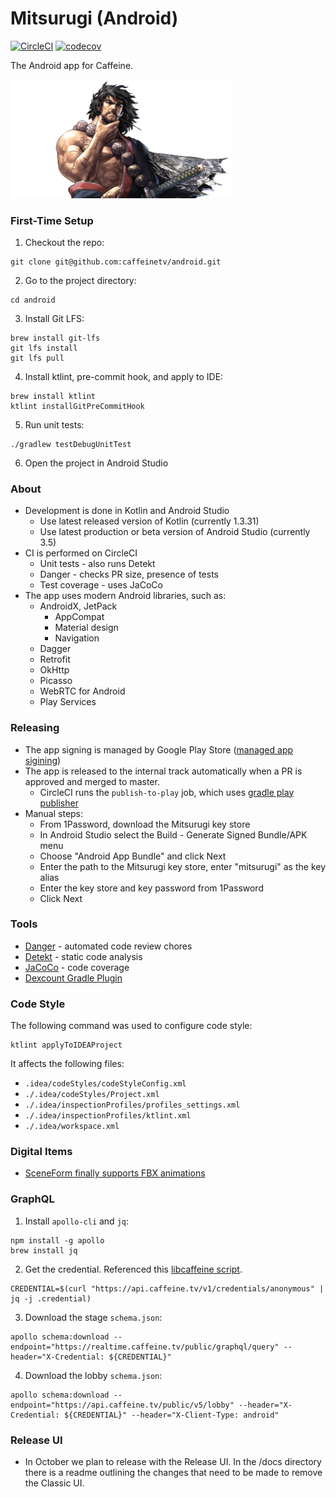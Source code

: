 # Mitsurugi (Android)

[![CircleCI](https://circleci.com/gh/caffeinetv/android.svg?style=svg&circle-token=55b5ed44af44b4352f6b3d466030f1f40fb00582)](https://circleci.com/gh/caffeinetv/android)
[![codecov](https://codecov.io/gh/caffeinetv/android/branch/master/graph/badge.svg?token=VjIzrBmi8W)](https://codecov.io/gh/caffeinetv/android)

The Android app for Caffeine.

<img alt="Mitsurugi" src="logo.png" width="356">

### First-Time Setup

1. Checkout the repo:
  ```
  git clone git@github.com:caffeinetv/android.git
  ```
2. Go to the project directory:
  ```
  cd android
  ```
3. Install Git LFS:
  ```
  brew install git-lfs
  git lfs install
  git lfs pull
  ```
4. Install ktlint, pre-commit hook, and apply to IDE:
  ```
  brew install ktlint
  ktlint installGitPreCommitHook
  ```
5. Run unit tests:
  ```
  ./gradlew testDebugUnitTest
  ```
6. Open the project in Android Studio

### About

* Development is done in  Kotlin and Android Studio
  * Use latest released version of Kotlin (currently 1.3.31)
  * Use latest production or beta version of Android Studio (currently 3.5)
* CI is performed on CircleCI
  * Unit tests - also runs Detekt
  * Danger - checks PR size, presence of tests
  * Test coverage - uses JaCoCo
* The app uses modern Android libraries, such as:
  * AndroidX, JetPack
    * AppCompat
    * Material design
    * Navigation
  * Dagger
  * Retrofit
  * OkHttp
  * Picasso
  * WebRTC for Android
  * Play Services

### Releasing

* The app signing is managed by Google Play Store ([managed app sigining](https://support.google.com/googleplay/android-developer/answer/7384423))
* The app is released to the internal track automatically when a PR is approved and merged to master.
  * CircleCI runs the `publish-to-play` job, which uses [gradle play publisher](https://www.github.com/Triple-T/gradle-play-publisher)
* Manual steps:
  * From 1Password, download the Mitsurugi key store
  * In Android Studio select the Build - Generate Signed Bundle/APK menu
  * Choose "Android App Bundle" and click Next
  * Enter the path to the Mitsurugi key store, enter "mitsurugi" as the key alias
  * Enter the key store and key password from 1Password
  * Click Next

### Tools

* [Danger](https://danger.systems) - automated code review chores
* [Detekt](https://arturbosch.github.io/detekt/index.html) - static code analysis
* [JaCoCo](https://www.jacoco.org/jacoco/) - code coverage
* [Dexcount Gradle Plugin](https://github.com/KeepSafe/dexcount-gradle-plugin)

### Code Style

The following command was used to configure code style:
```
ktlint applyToIDEAProject
```

It affects the following files:

* `.idea/codeStyles/codeStyleConfig.xml`
* `./.idea/codeStyles/Project.xml`
* `./.idea/inspectionProfiles/profiles_settings.xml`
* `./.idea/inspectionProfiles/ktlint.xml`
* `./.idea/workspace.xml`

### Digital Items

* [SceneForm finally supports FBX animations](https://developers.google.com/ar/develop/java/sceneform/animation/)

### GraphQL
1. Install `apollo-cli` and `jq`:
```
npm install -g apollo
brew install jq
```
2. Get the credential. Referenced this [libcaffeine script](https://github.com/caffeinetv/libcaffeine/blob/master/generate-graphql-types.sh).
```
CREDENTIAL=$(curl "https://api.caffeine.tv/v1/credentials/anonymous" | jq -j .credential)
```
3. Download the stage `schema.json`:
```
apollo schema:download --endpoint="https://realtime.caffeine.tv/public/graphql/query" --header="X-Credential: ${CREDENTIAL}"
```
4. Download the lobby `schema.json`:
```
apollo schema:download --endpoint="https://api.caffeine.tv/public/v5/lobby" --header="X-Credential: ${CREDENTIAL}" --header="X-Client-Type: android"
```

### Release UI
* In October we plan to release with the Release UI. In the /docs directory there is a readme outlining the changes that need to be made to remove the Classic UI.
